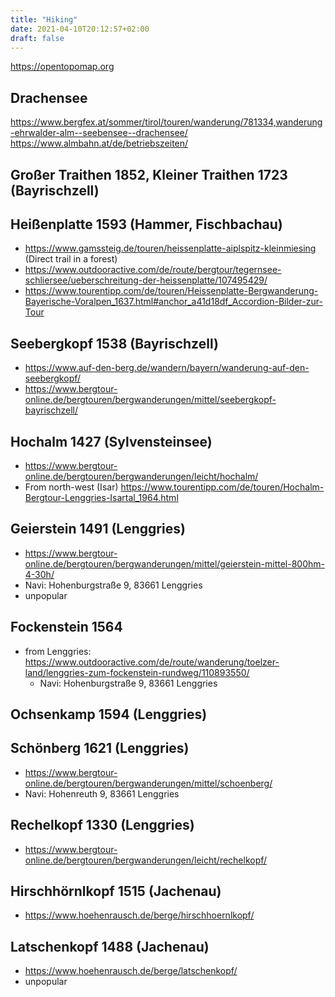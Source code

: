 ```yaml
---
title: "Hiking"
date: 2021-04-10T20:12:57+02:00
draft: false
---
```


https://opentopomap.org

## Drachensee

https://www.bergfex.at/sommer/tirol/touren/wanderung/781334,wanderung-ehrwalder-alm--seebensee--drachensee/
https://www.almbahn.at/de/betriebszeiten/

## Großer Traithen 1852, Kleiner Traithen 1723 (Bayrischzell)

## Heißenplatte 1593 (Hammer, Fischbachau)

* https://www.gamssteig.de/touren/heissenplatte-aiplspitz-kleinmiesing (Direct trail in a forest)
* https://www.outdooractive.com/de/route/bergtour/tegernsee-schliersee/ueberschreitung-der-heissenplatte/107495429/
* https://www.tourentipp.com/de/touren/Heissenplatte-Bergwanderung-Bayerische-Voralpen_1637.html#anchor_a41d18df_Accordion-Bilder-zur-Tour

## Seebergkopf 1538 (Bayrischzell)

* https://www.auf-den-berg.de/wandern/bayern/wanderung-auf-den-seebergkopf/
* https://www.bergtour-online.de/bergtouren/bergwanderungen/mittel/seebergkopf-bayrischzell/

## Hochalm 1427 (Sylvensteinsee)

* https://www.bergtour-online.de/bergtouren/bergwanderungen/leicht/hochalm/
* From north-west (Isar) https://www.tourentipp.com/de/touren/Hochalm-Bergtour-Lenggries-Isartal_1964.html

## Geierstein 1491 (Lenggries)

* https://www.bergtour-online.de/bergtouren/bergwanderungen/mittel/geierstein-mittel-800hm-4-30h/
* Navi: Hohenburgstraße 9, 83661 Lenggries
* unpopular

## Fockenstein 1564

* from Lenggries: https://www.outdooractive.com/de/route/wanderung/toelzer-land/lenggries-zum-fockenstein-rundweg/110893550/
    * Navi: Hohenburgstraße 9, 83661 Lenggries

## Ochsenkamp 1594 (Lenggries)

## Schönberg 1621 (Lenggries)

* https://www.bergtour-online.de/bergtouren/bergwanderungen/mittel/schoenberg/
* Navi: Hohenreuth 9, 83661 Lenggries

## Rechelkopf 1330 (Lenggries)

* https://www.bergtour-online.de/bergtouren/bergwanderungen/leicht/rechelkopf/

## Hirschhörnlkopf 1515 (Jachenau)

* https://www.hoehenrausch.de/berge/hirschhoernlkopf/

## Latschenkopf 1488 (Jachenau)

* https://www.hoehenrausch.de/berge/latschenkopf/
* unpopular



